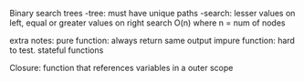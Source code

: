 Binary search trees
-tree: must have unique paths
-search: lesser values on left, equal or greater values on right
search O(n) where n = num of nodes



extra notes:
pure function: always return same output
impure function: hard to test. stateful functions

Closure: function that references variables in a outer scope